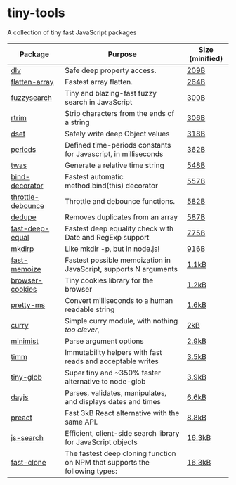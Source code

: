 # tiny-tools

A collection of tiny fast JavaScript packages

| Package                                                           | Purpose                                                          | Size (minified)                                             |
| ----------------------------------------------------------------- | ---------------------------------------------------------------- | ----------------------------------------------------------- |
| [dlv](https://github.com/developit/dlv)                           | Safe deep property access.                                       | [209B](https://bundlephobia.com/result?p=dlv)               |
| [flatten-array](https://github.com/elidoran/flatten-array)        | Fastest array flatten.                                           | [264B](https://bundlephobia.com/result?p=flatten-array)     |
| [fuzzysearch](https://github.com/bevacqua/fuzzysearch)            | Tiny and blazing-fast fuzzy search in JavaScript                 | [300B](https://bundlephobia.com/result?p=fuzzysearch)       |
| [rtrim](https://github.com/sergejmueller/rtrim)                   | Strip characters from the ends of a string                       | [306B](https://bundlephobia.com/result?p=rtrim)             |
| [dset](https://github.com/lukeed/dset)                            | Safely write deep Object values                                  | [318B](https://bundlephobia.com/result?p=dset)              |
| [periods](https://github.com/timruffles/periods)                  | Defined time-periods constants for Javascript, in milliseconds   | [362B](https://bundlephobia.com/result?p=periods)           |
| [twas](https://github.com/vutran/twas)                            | Generate a relative time string                                  | [548B](https://bundlephobia.com/result?p=twas)              |
| [bind-decorator](https://github.com/NoHomey/bind-decorator)       | Fastest automatic method.bind(this) decorator                    | [557B](https://bundlephobia.com/result?p=bind-decorator)    |
| [throttle-debounce](https://github.com/niksy/throttle-debounce)   | Throttle and debounce functions.                                 | [582B](https://bundlephobia.com/result?p=throttle-debounce) |
| [dedupe](https://github.com/seriousManual/dedupe)                 | Removes duplicates from an array                                 | [587B](https://bundlephobia.com/result?p=dedupe)            |
| [fast-deep-equal](https://github.com/epoberezkin/fast-deep-equal) | Fastest deep equality check with Date and RegExp support         | [775B](https://bundlephobia.com/result?p=fast-deep-equal)   |
| [mkdirp](https://github.com/substack/mkdirp)                      | Like mkdir -p, but in node.js!                                   | [916B](https://bundlephobia.com/result?p=mkdirp)            |
| [fast-memoize](https://github.com/leobalter/fast-memoize)         | Fastest possible memoization in JavaScript, supports N arguments | [1.1kB](https://bundlephobia.com/result?p=fast-memoize)     |
| [browser-cookies](https://github.com/voltace/browser-cookies)     | Tiny cookies library for the browser                             | [1.2kB](https://bundlephobia.com/result?p=browser-cookies)  |
| [pretty-ms](https://github.com/sindresorhus/pretty-ms)            | Convert milliseconds to a human readable string                  | [1.6kB](https://bundlephobia.com/result?p=pretty-ms)        |
| [curry](https://github.com/dominictarr/curry)                     | Simple curry module, with nothing _too clever_,                  | [2kB](https://bundlephobia.com/result?p=curry)              |
| [minimist](https://github.com/substack/minimist)                  | Parse argument options                                           | [2.9kB](https://bundlephobia.com/result?p=minimist)         |
| [timm](https://github.com/guigrpa/timm)                           | Immutability helpers with fast reads and acceptable writes       | [3.5kB](https://bundlephobia.com/result?p=timm)             |
| [tiny-glob](https://github.com/terkelg/tiny-glob)                 | Super tiny and ~350% faster alternative to node-glob             | [3.9kB](https://bundlephobia.com/result?p=tiny-glob)        |
| [dayjs](https://github.com/iamkun/dayjs)                          | Parses, validates, manipulates, and displays dates and times     | [6.6kB](https://bundlephobia.com/result?p=dayjs)            |
| [preact](https://github.com/developit/preact/)                    | Fast 3kB React alternative with the same API.                    | [8.8kB](https://bundlephobia.com/result?p=preact)           |
| [js-search](https://github.com/bvaughn/js-search)                 | Efficient, client-side search library for JavaScript objects     | [16.3kB](https://bundlephobia.com/result?p=js-search)       |
| [fast-clone](https://www.npmjs.com/package/fast-clone)                 | The fastest deep cloning function on NPM that supports the following types:     | [16.3kB](https://bundlephobia.com/result?p=fast-clone)       |
